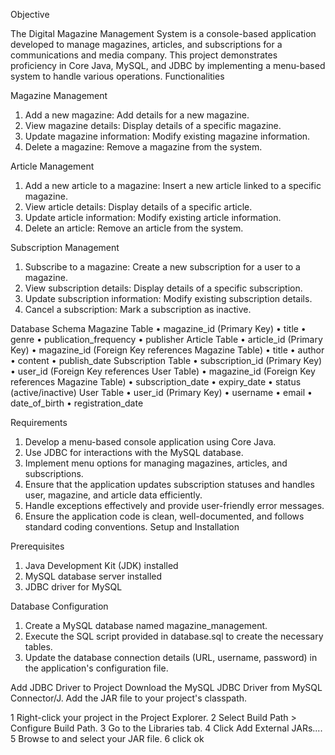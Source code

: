 Objective

The Digital Magazine Management System is a console-based application developed to manage magazines, articles, and subscriptions for a communications and media company. This project demonstrates proficiency in Core Java, MySQL, and JDBC by implementing a menu-based system to handle various operations.
Functionalities

Magazine Management
1.	Add a new magazine: Add details for a new magazine.
2.	View magazine details: Display details of a specific magazine.
3.	Update magazine information: Modify existing magazine information.
4.	Delete a magazine: Remove a magazine from the system.
   
Article Management
1.	Add a new article to a magazine: Insert a new article linked to a specific magazine.
2.	View article details: Display details of a specific article.
3.	Update article information: Modify existing article information.
4.	Delete an article: Remove an article from the system.
   
Subscription Management
1.	Subscribe to a magazine: Create a new subscription for a user to a magazine.
2.	View subscription details: Display details of a specific subscription.
3.	Update subscription information: Modify existing subscription details.
4.	Cancel a subscription: Mark a subscription as inactive.

Database Schema
Magazine Table
•	magazine_id (Primary Key)
•	title
•	genre
•	publication_frequency
•	publisher
Article Table
•	article_id (Primary Key)
•	magazine_id (Foreign Key references Magazine Table)
•	title
•	author
•	content
•	publish_date
Subscription Table
•	subscription_id (Primary Key)
•	user_id (Foreign Key references User Table)
•	magazine_id (Foreign Key references Magazine Table)
•	subscription_date
•	expiry_date
•	status (active/inactive)
User Table
•	user_id (Primary Key)
•	username
•	email
•	date_of_birth
•	registration_date

Requirements
1.	Develop a menu-based console application using Core Java.
2.	Use JDBC for interactions with the MySQL database.
3.	Implement menu options for managing magazines, articles, and subscriptions.
4.	Ensure that the application updates subscription statuses and handles user, magazine, and article data efficiently.
5.	Handle exceptions effectively and provide user-friendly error messages.
6.	Ensure the application code is clean, well-documented, and follows standard coding conventions.
Setup and Installation

Prerequisites
1.	Java Development Kit (JDK) installed
2.	MySQL database server installed
3.	JDBC driver for MySQL
   
Database Configuration
1.	Create a MySQL database named magazine_management.
2.	Execute the SQL script provided in database.sql to create the necessary tables.
3.	Update the database connection details (URL, username, password) in the application's configuration file.

   
Add JDBC Driver to Project
Download the MySQL JDBC Driver from MySQL Connector/J.
Add the JAR file to your project's classpath.
              
1 Right-click your project in the Project Explorer.
2 Select Build Path > Configure Build Path.
3 Go to the Libraries tab.
4  Click Add External JARs....
5  Browse to and select your JAR file.
6  click ok


